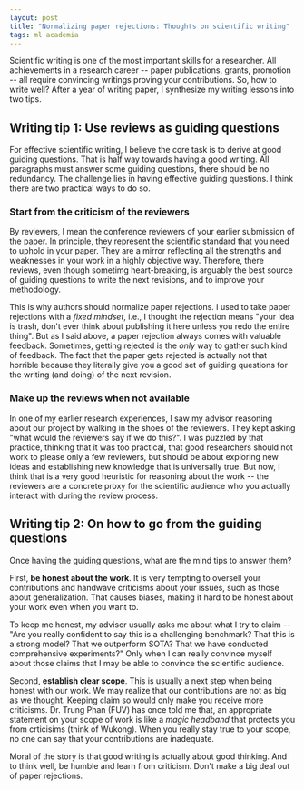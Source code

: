 ```yaml
---
layout: post
title: "Normalizing paper rejections: Thoughts on scientific writing"
tags: ml academia
---
```


<!-- The act of writing is so beneficial that every ML reseracher, if not every scientist, should do it early, regularly, and seriously. It is important for at least two reasons: it helps thinking and it helps convincing.

## Write to think

My prior belief was that writing is about describing your work. It happens *after* the actual innovation is done -- you only write to report what you did. It barely adds no intrinsic value to the work itself. It is just the cherry on top. 

But actually, writing is not just about presenting your work in a nice way. Writing, when done *during* the scientific process, gives excellent ideas to improve the process.

That's because, if there is a problem with your method, you won't be able to write a convicing essay to convince that it is sound (unless you lie). It is simply similar to the fact that we have to write numbers down when we do math -- doing it in our head is just too much. Doing science is similarly difficult, which is why things are much easier to check when they are written down.
  
For example, let's say to conclude A, B needs to be true. To argue that B is true, C must be done. But maybe, duing the messy process of conducting experiments, many things change and you did C' instead. Then, only when writing things down C' => B => A that you can easily check if the logic is right or not. Keeping C' in your head along with tons of other details makes it hard to see your actual logic very clearly. The things you write on the paper is your best partner -- it calls you out on your mistakes that you are not even aware of.

## Write to convince -->

<!-- A few tips I realize after first authoring ~3 papers for submission: -->

Scientific writing is one of the most important skills for a researcher. All achievements in a research career -- paper publications, grants, promotion -- all require convincing writings proving your contributions. So, how to write well? After a year of writing paper, I synthesize my writing lessons into two tips.

## Writing tip 1: Use reviews as guiding questions

For effective scientific writing, I believe the core task is to derive at good guiding questions. That is half way towards having a good writing. All paragraphs must answer some guiding questions, there should be no redundancy. The challenge lies in having effective guiding questions. I think there are two practical ways to do so.

### Start from the criticism of the reviewers

By reviewers, I mean the conference reviewers of your earlier submission of the paper. In principle, they represent the scientific standard that you need to uphold in your paper. They are a mirror reflecting all the strengths and weaknesses in your work in a highly objective way. Therefore, there reviews, even though sometimg heart-breaking, is arguably the best source of guiding questions to write the next revisions, and to improve your methodology.

This is why authors should normalize paper rejections. I used to take paper rejections with a _fixed mindset_, i.e., I thought the rejection means "your idea is trash, don't ever think about publishing it here unless you redo the entire thing". But as I said above, a paper rejection always comes with valuable feedback. Sometimes, getting rejected is the _only_ way to gather such kind of feedback. The fact that the paper gets rejected is actually not that horrible because they literally give you a good set of guiding questions for the writing (and doing) of the next revision.

### Make up the reviews when not available

<!-- When reviews are not yet available, make up the reviews yourself using experience. -->
In one of my earlier research experiences, I saw my advisor reasoning about our project by walking in the shoes of the reviewers. They kept asking "what would the reviewers say if we do this?". I was puzzled by that practice, thinking that it was too practical, that good researchers should not work to please only a few reviewers, but should be about exploring new ideas and establishing new knowledge that is universally true. But now, I think that is a very good heuristic for reasoning about the work -- the reviewers are a concrete proxy for the scientific audience who you actually interact with during the review process.

## Writing tip 2: On how to go from the guiding questions

Once having the guiding questions, what are the mind tips to answer them? 

First, **be honest about the work**. It is very tempting to oversell your contributions and handwave criticisms about your issues, such as those about generalization. That causes biases, making it hard to be honest about your work even when you want to. 

To keep me honest, my advisor usually asks me about what I try to claim -- "Are you really confident to say this is a challenging benchmark? That this is a strong model? That we outperform SOTA? That we have conducted comprehensive experiments?" Only when I can really convince myself about those claims that I may be able to convince the scientific audience. 

Second, **establish clear scope**. This is usually a next step when being honest with our work. We may realize that our contributions are not as big as we thought. Keeping claim so would only make you receive more criticisms. Dr. Trung Phan (FUV) has once told me that, an appropriate statement on your scope of work is like a _magic headband_ that protects you from crticisims (think of Wukong). When you really stay true to your scope, no one can say that your contributions are inadequate.
  
Moral of the story is that good writing is actually about good thinking. And to think well, be humble and learn from criticism. Don't make a big deal out of paper rejections.

<!-- 
## Running Experiments
(link to the previous )

## Collecting annotations
Should use a well-established tool because that will save a lot of time.

I have been using Label Studio for the past 2 months and it has been much better compared to a website [I built]({%- post_url 2024-02-06-web-dev -%}) on my own. Even though building my own annotation tool allows full customization of the features, that is not necessary.  -->